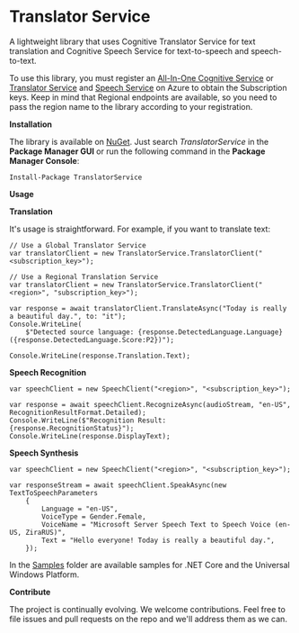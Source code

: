 # Translator Service
A lightweight library that uses Cognitive Translator Service for text translation and Cognitive Speech Service for text-to-speech and speech-to-text.

To use this library, you must register an [All-In-One Cognitive Service](https://portal.azure.com/#create/Microsoft.CognitiveServicesAllInOne) or [Translator Service](https://portal.azure.com/#create/Microsoft.CognitiveServicesTextTranslation) and [Speech Service](https://portal.azure.com/#create/Microsoft.CognitiveServicesSpeechServices) on Azure to obtain the Subscription keys. Keep in mind that Regional endpoints are available, so you need to pass the region name to the library according to your registration.

**Installation**

The library is available on [NuGet](https://www.nuget.org/packages/TranslatorService/). Just search *TranslatorService* in the **Package Manager GUI** or run the following command in the **Package Manager Console**:    

    Install-Package TranslatorService
    
**Usage**

**Translation**

It's usage is straightforward. For example, if you want to translate text:

    // Use a Global Translator Service
    var translatorClient = new TranslatorService.TranslatorClient("<subscription_key>");

    // Use a Regional Translation Service
    var translatorClient = new TranslatorService.TranslatorClient("<region>", "subscription_key>");
    
    var response = await translatorClient.TranslateAsync("Today is really a beautiful day.", to: "it");
    Console.WriteLine(
        $"Detected source language: {response.DetectedLanguage.Language} ({response.DetectedLanguage.Score:P2})");
    
    Console.WriteLine(response.Translation.Text);

**Speech Recognition**

    var speechClient = new SpeechClient("<region>", "<subscription_key>");

    var response = await speechClient.RecognizeAsync(audioStream, "en-US", RecognitionResultFormat.Detailed);
    Console.WriteLine($"Recognition Result: {response.RecognitionStatus}");
    Console.WriteLine(response.DisplayText);

**Speech Synthesis**

    var speechClient = new SpeechClient("<region>", "<subscription_key>");

    var responseStream = await speechClient.SpeakAsync(new TextToSpeechParameters
        {
            Language = "en-US",
            VoiceType = Gender.Female,
            VoiceName = "Microsoft Server Speech Text to Speech Voice (en-US, ZiraRUS)",
            Text = "Hello everyone! Today is really a beautiful day.",
        });

In the [Samples](https://github.com/marcominerva/TranslatorService/tree/master/Samples) folder are available samples for .NET Core and the Universal Windows Platform.

**Contribute**

The project is continually evolving. We welcome contributions. Feel free to file issues and pull requests on the repo and we'll address them as we can. 
